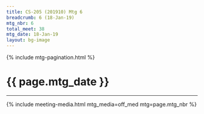 ```yaml
---
title: CS-205 (201910) Mtg 6
breadcrumb: 6 (18-Jan-19)
mtg_nbr: 6
total_meet: 38
mtg_date: 18-Jan-19
layout: bg-image
---
```

{% include mtg-pagination.html %}
<h1 class="text-center">{{ page.mtg_date }}</h1>
<hr />
{% include meeting-media.html mtg_media=off_med mtg=page.mtg_nbr %}
